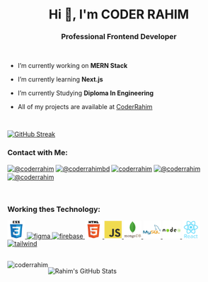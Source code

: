 <h1 align="center">Hi 👋, I'm CODER RAHIM</h1>
<h3 align="center">Professional Frontend Developer</h3>

<br> 

- I’m currently working on **MERN Stack**

- I’m currently learning **Next.js**

- I’m currently Studying **Diploma In Engineering**

- All of my projects are available at [CoderRahim](github.com/coderrahim)

<br>

<p align="center">

[![GitHub Streak](https://github-readme-streak-stats.herokuapp.com?user=coderrahim&theme=sunset-gradient&hide_border=true&border_radius=7&date_format=j%20M%5B%20Y%5D)](https://git.io/streak-stats)
</p>

<!-- SOCIAL LINK -->
<h3 align="left">Contact with Me:</h3>
<p align="left">
<a href="https://linkedin.com/in/@coderrahim" target="blank"><img align="center" src="https://raw.githubusercontent.com/rahuldkjain/github-profile-readme-generator/master/src/images/icons/Social/linked-in-alt.svg" alt="@coderrahim" height="30" width="40" /></a>
<a href="https://fb.com/@coderrahimbd" target="blank"><img align="center" src="https://raw.githubusercontent.com/rahuldkjain/github-profile-readme-generator/master/src/images/icons/Social/facebook.svg" alt="@coderrahimbd" height="30" width="40" /></a>
<a href="https://twitter.com/coderrahim" target="blank"><img align="center" src="https://raw.githubusercontent.com/rahuldkjain/github-profile-readme-generator/master/src/images/icons/Social/twitter.svg" alt="coderrahim" height="30" width="40" /></a>
<a href="https://instagram.com/@coderrahim" target="blank"><img align="center" src="https://raw.githubusercontent.com/rahuldkjain/github-profile-readme-generator/master/src/images/icons/Social/instagram.svg" alt="@coderrahim" height="30" width="40" /></a>
<a href="https://www.youtube.com/c/@coderrahim" target="blank"><img align="center" src="https://raw.githubusercontent.com/rahuldkjain/github-profile-readme-generator/master/src/images/icons/Social/youtube.svg" alt="@coderrahim" height="30" width="40" /></a>

</p>
<br>
<h3 align="left">Working thes Technology:</h3>
<p align="left"> <a href="https://www.w3schools.com/css/" target="_blank" rel="noreferrer"> <img src="https://raw.githubusercontent.com/devicons/devicon/master/icons/css3/css3-original-wordmark.svg" alt="css3" width="40" height="40"/> </a> <a href="https://www.figma.com/" target="_blank" rel="noreferrer"> <img src="https://www.vectorlogo.zone/logos/figma/figma-icon.svg" alt="figma" width="40" height="40"/> </a> <a href="https://firebase.google.com/" target="_blank" rel="noreferrer"> <img src="https://www.vectorlogo.zone/logos/firebase/firebase-icon.svg" alt="firebase" width="40" height="40"/> </a> <a href="https://www.w3.org/html/" target="_blank" rel="noreferrer"> <img src="https://raw.githubusercontent.com/devicons/devicon/master/icons/html5/html5-original-wordmark.svg" alt="html5" width="40" height="40"/> </a> <a href="https://developer.mozilla.org/en-US/docs/Web/JavaScript" target="_blank" rel="noreferrer"> <img src="https://raw.githubusercontent.com/devicons/devicon/master/icons/javascript/javascript-original.svg" alt="javascript" width="40" height="40"/> </a> <a href="https://www.mongodb.com/" target="_blank" rel="noreferrer"> <img src="https://raw.githubusercontent.com/devicons/devicon/master/icons/mongodb/mongodb-original-wordmark.svg" alt="mongodb" width="40" height="40"/> </a> <a href="https://www.mysql.com/" target="_blank" rel="noreferrer"> <img src="https://raw.githubusercontent.com/devicons/devicon/master/icons/mysql/mysql-original-wordmark.svg" alt="mysql" width="40" height="40"/> </a>  <a href="https://nodejs.org" target="_blank" rel="noreferrer"> <img src="https://raw.githubusercontent.com/devicons/devicon/master/icons/nodejs/nodejs-original-wordmark.svg" alt="nodejs" width="40" height="40"/> </a> <a href="https://reactjs.org/" target="_blank" rel="noreferrer"> <img src="https://raw.githubusercontent.com/devicons/devicon/master/icons/react/react-original-wordmark.svg" alt="react" width="40" height="40"/> </a> <a href="https://tailwindcss.com/" target="_blank" rel="noreferrer"> <img src="https://www.vectorlogo.zone/logos/tailwindcss/tailwindcss-icon.svg" alt="tailwind" width="40" height="40"/> </a> </p>

<br>

<img align="left" src="https://github-readme-stats.vercel.app/api/top-langs?username=coderrahim&show_icons=true&locale=en&layout=compact" alt="coderrahim" />

![Rahim's GitHub Stats](https://github-readme-stats.vercel.app/api?username=coderrahim&show_icons=true&theme=outrun)
